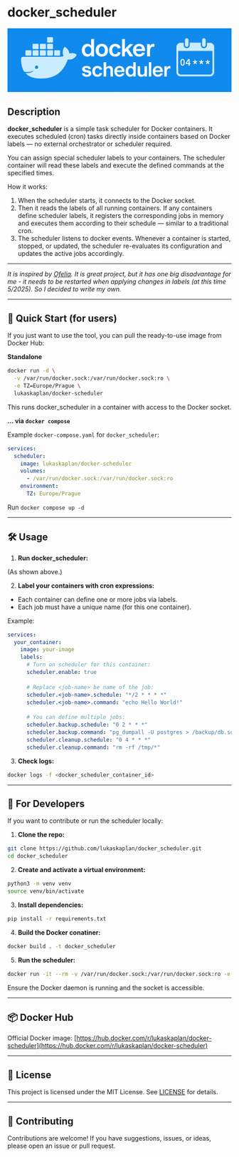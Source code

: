 # docker_scheduler

![Docker Scheduler banner](https://raw.githubusercontent.com/lukaskaplan/docker_scheduler/refs/heads/main/docker_scheduler_banner.png)

## Description

**docker_scheduler** is a simple task scheduler for Docker containers. It executes scheduled (cron) tasks directly inside containers based on Docker labels — no external orchestrator or scheduler required.

You can assign special scheduler labels to your containers.
The scheduler container will read these labels and execute the defined commands at the specified times.

How it works:

 1. When the scheduler starts, it connects to the Docker socket.
 2. Then it reads the labels of all running containers. If any containers define scheduler labels, it registers the corresponding jobs in memory and executes them according to their schedule — similar to a traditional cron.
 3. The scheduler listens to docker events. Whenever a container is started, stopped, or updated, the scheduler re-evaluates its configuration and updates the active jobs accordingly.

---

*It is inspired by [Ofelia](https://github.com/mcuadros/ofelia). It is great
project, but it has one big disadvantage for me - it needs to be restarted when
applying changes in labels (at this time 5/2025). So I decided to write my own.*

---

## 🚀 Quick Start (for users)

If you just want to use the tool, you can pull the ready-to-use image from Docker Hub:

**Standalone**

```bash
docker run -d \
  -v /var/run/docker.sock:/var/run/docker.sock:ro \
  -e TZ=Europe/Prague \
  lukaskaplan/docker-scheduler
```

This runs docker_scheduler in a container with access to the Docker socket.

**... via `docker compose`**

Example `docker-compose.yaml` for `docker_scheduler`:

```yaml
services:
  scheduler:
    image: lukaskaplan/docker-scheduler
    volumes:
      - /var/run/docker.sock:/var/run/docker.sock:ro
    environment:
      TZ: Europe/Prague
```

Run `docker compose up -d`

---

## 🛠️ Usage

1. **Run docker_scheduler:**

(As shown above.)

2. **Label your containers with cron expressions:**

 - Each container can define one or more jobs via labels.
 - Each job must have a unique name (for this one container).

Example:

```yaml
services:
  your_container:
    image: your-image
    labels:
      # Turn on scheduler for this container:
      scheduler.enable: true

      # Replace <job-name> be name of the job:
      scheduler.<job-name>.schedule: "*/2 * * * *"
      scheduler.<job-name>.command: "echo Hello World!"

      # You can define multiple jobs:
      scheduler.backup.schedule: "0 2 * * *"
      scheduler.backup.command: "pg_dumpall -U postgres > /backup/db.sql"
      scheduler.cleanup.schedule: "0 4 * * *"
      scheduler.cleanup.command: "rm -rf /tmp/*"
```

3. **Check logs:**

```bash
docker logs -f <docker_scheduler_container_id>
```

---

## 🧪 For Developers

If you want to contribute or run the scheduler locally:

1. **Clone the repo:**

```bash
git clone https://github.com/lukaskaplan/docker_scheduler.git
cd docker_scheduler
```

2. **Create and activate a virtual environment:**

```bash
python3 -m venv venv
source venv/bin/activate
```

3. **Install dependencies:**

```bash
pip install -r requirements.txt
```

4. **Build the Docker conatiner:**

```bash
docker build . -t docker_scheduler
```

5. **Run the scheduler:**

```bash
docker run -it --rm -v /var/run/docker.sock:/var/run/docker.sock:ro -e TZ=Europe/Prague docker_scheduler
```

Ensure the Docker daemon is running and the socket is accessible.

---

## 📦 Docker Hub

Official Docker image:
[https://hub.docker.com/r/lukaskaplan/docker-scheduler](https://hub.docker.com/r/lukaskaplan/docker-scheduler)

---

## 📄 License

This project is licensed under the MIT License. See [LICENSE](LICENSE) for details.

---

## 🤝 Contributing

Contributions are welcome! If you have suggestions, issues, or ideas, please open an issue or pull request.

